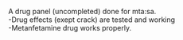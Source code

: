 A drug panel (uncompleted) done for mta:sa.<br>
-Drug effects (exept crack) are tested and working<br>
-Metanfetamine drug works properly.
